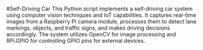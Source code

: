 #Self-Driving Car
This Python script implements a self-driving car system using computer vision techniques and IoT capabilities. It captures real-time images from a Raspberry Pi camera module, processes them to detect lane markings, objects, and traffic signs, and makes driving decisions accordingly. The system utilizes OpenCV for image processing and RPi.GPIO for controlling GPIO pins for external devices.
